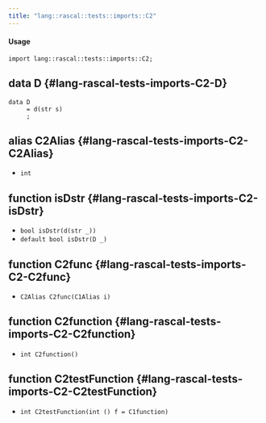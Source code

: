 ```yaml
---
title: "lang::rascal::tests::imports::C2"
---
```


#### Usage

`import lang::rascal::tests::imports::C2;`


## data D {#lang-rascal-tests-imports-C2-D}

```rascal
data D  
     = d(str s)
     ;
```

## alias C2Alias {#lang-rascal-tests-imports-C2-C2Alias}

* `int`

## function isDstr {#lang-rascal-tests-imports-C2-isDstr}

* ``bool isDstr(d(str _))``
* ``default bool isDstr(D _)``

## function C2func {#lang-rascal-tests-imports-C2-C2func}

* ``C2Alias C2func(C1Alias i)``

## function C2function {#lang-rascal-tests-imports-C2-C2function}

* ``int C2function()``

## function C2testFunction {#lang-rascal-tests-imports-C2-C2testFunction}

* ``int C2testFunction(int () f = C1function)``

